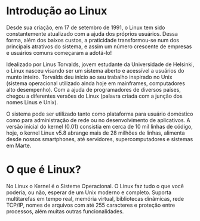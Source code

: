# Introdução ao Linux

Desde sua criação, em 17 de setembro de 1991, o Linux tem sido constantemente atualizado com a ajuda dos próprios usuários. Dessa forma, além dos baixos custos, a praticidade transformou-se num dos principais atrativos do sistema, e assim um número crescente de empresas e usuários comuns começaram a adotá-lo!

Idealizado por Linus Torvalds, jovem estudante da Universidade de Helsinki, o Linux nasceu visando ser um sistema aberto e acessível a usuários do munto inteiro. Torvalds deu início ao seu trabalho inspirado no Unix (sistema operacional utilizado ainda hoje em mainframes, computadores alto desempenho). Com a ajuda de programadores de diversos países, chegou a diferentes versões do Linux (palavra criada com a junção dos nomes Linus e Unix).

O sistema pode ser utilizado tanto como plataforma para usuário doméstico como para administração de rede ou no desenvolvimento de aplicativos. A versão inicial do kernel (0.01) consistia em cerca de 10 mil linhas de código, hoje, o kernel Linux v5.8 abrange mais de 28 milhões de linhas, alimenta desde nossos smartphones, até servidores, supercomputadores e sistemas em Marte.

# O que é Linux?

No Linux o Kernel é o Sisteme Operacional. O Linux faz tudo o que você poderia, ou não, esperar de um Unix moderno e completo. Suporta multitarefas em tempo real, memória virtual, bibliotecas dinâmicas, rede TCP/IP, nomes de arquivos com até 255 caracteres e proteção entre processos, além muitas outras funcionalidades.

